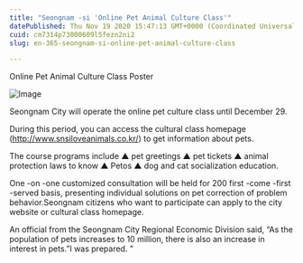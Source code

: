 ```yaml
---
title: "Seongnam -si 'Online Pet Animal Culture Class'"
datePublished: Thu Nov 19 2020 15:47:13 GMT+0000 (Coordinated Universal Time)
cuid: cm7314p73000609l5fezn2ni2
slug: en-365-seongnam-si-online-pet-animal-culture-class

---
```



Online Pet Animal Culture Class Poster

![Image](https://cdn.hashnode.com/res/hashnode/image/upload/v1739432381197/7978d12c-24c6-43ef-bb54-0eb99a52aeca.jpeg)

Seongnam City will operate the online pet culture class until December 29.

During this period, you can access the cultural class homepage (http://www.snsiloveanimals.co.kr/) to get information about pets.

The course programs include ▲ pet greetings ▲ pet tickets ▲ animal protection laws to know ▲ Petos ▲ dog and cat socialization education.

One -on -one customized consultation will be held for 200 first -come -first -served basis, presenting individual solutions on pet correction of problem behavior.Seongnam citizens who want to participate can apply to the city website or cultural class homepage.

An official from the Seongnam City Regional Economic Division said, “As the population of pets increases to 10 million, there is also an increase in interest in pets.”I was prepared. ”